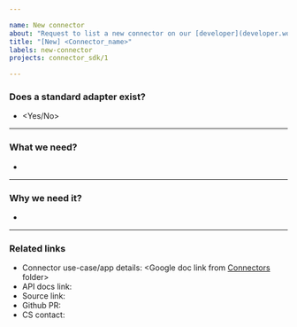 ```yaml
---

name: New connector
about: "Request to list a new connector on our [developer](developer.workato.com) site."
title: "[New] <Connector_name>"
labels: new-connector
projects: connector_sdk/1

---
```


### Does a standard adapter exist?
- <Yes/No>
_______
### What we need?
-
_______
### Why we need it?
-
_______
### Related links
- Connector use-case/app details: <Google doc link from [Connectors](https://drive.google.com/drive/u/0/folders/0B61qGh7s8yCwQU1hS2ZpUnBoNlU) folder>
- API docs link: 
- Source link: 
- Github PR: 
- CS contact:
